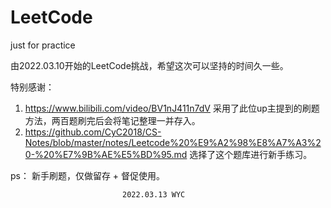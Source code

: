 # LeetCode
just for practice

由2022.03.10开始的LeetCode挑战，希望这次可以坚持的时间久一些。

特别感谢：
1. https://www.bilibili.com/video/BV1nJ411n7dV 采用了此位up主提到的刷题方法，两百题刷完后会将笔记整理一并存入。
2. https://github.com/CyC2018/CS-Notes/blob/master/notes/Leetcode%20%E9%A2%98%E8%A7%A3%20-%20%E7%9B%AE%E5%BD%95.md 选择了这个题库进行新手练习。

ps：
新手刷题，仅做留存 + 督促使用。

                             2022.03.13 WYC
